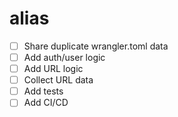 # alias

- [ ] Share duplicate wrangler.toml data
- [ ] Add auth/user logic
- [ ] Add URL logic
- [ ] Collect URL data 
- [ ] Add tests
- [ ] Add CI/CD